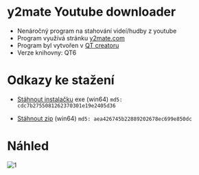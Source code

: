 # y2mate Youtube downloader

- Nenáročný program na stahování videí/hudby z youtube
- Program využívá stránku [y2mate.com](https://www.y2mate.com/)
- Program byl vytvořen v [QT creatoru](https://www.qt.io/product/development-tools)
- Verze knihovny: QT6

# Odkazy ke stažení

- [Stáhnout instalačku](https://github.com/RxiPland/y2mate_desktop/releases/download/v1.3.0/y2mate_setup.exe) exe (win64) ```md5: cdc7b2755081262370301e19e2405d36```

- [Stáhnout zip](https://github.com/RxiPland/y2mate_desktop/releases/download/v1.3.0/y2mate.zip) (win64) ```md5: aea426745b22889202678ec699e850dc```

# Náhled

![1](https://user-images.githubusercontent.com/82058894/191620430-93556716-290c-4479-8324-e344f6a86099.png)
